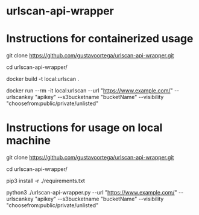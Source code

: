 # urlscan-api-wrapper



<h1>Instructions for containerized usage</h1>

git clone https://github.com/gustavoortega/urlscan-api-wrapper.git

cd urlscan-api-wrapper/

docker build -t local:urlscan .

docker run --rm -it local:urlscan --url "https://www.example.com/" --urlscankey "apikey"  --s3bucketname "bucketName" --visibility "choosefrom:public/private/unlisted"


<h1>Instructions for usage on local machine</h1>

git clone https://github.com/gustavoortega/urlscan-api-wrapper.git

cd urlscan-api-wrapper/

pip3 install -r ./requirements.txt

python3 ./urlscan-api-wrapper.py --url "https://www.example.com/" --urlscankey "apikey"  --s3bucketname "bucketName" --visibility "choosefrom:public/private/unlisted"
